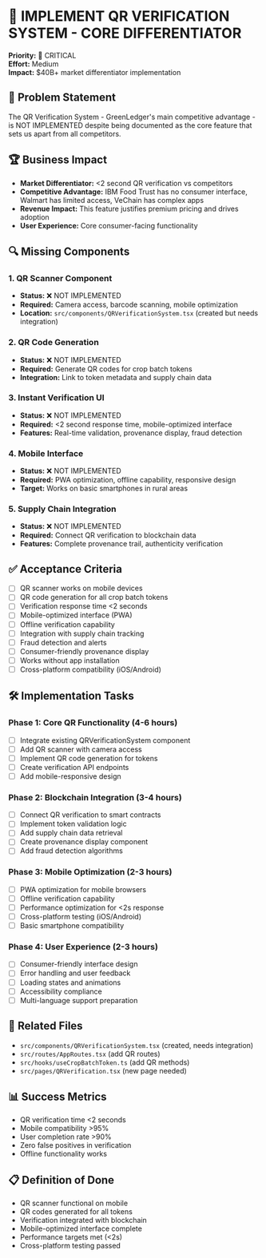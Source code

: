 # 🎯 IMPLEMENT QR VERIFICATION SYSTEM - CORE DIFFERENTIATOR

**Priority:** 🔴 CRITICAL  
**Effort:** Medium  
**Impact:** $40B+ market differentiator implementation  

## 🎯 Problem Statement
The QR Verification System - GreenLedger's main competitive advantage - is NOT IMPLEMENTED despite being documented as the core feature that sets us apart from all competitors.

## 🏆 Business Impact
- **Market Differentiator:** <2 second QR verification vs competitors
- **Competitive Advantage:** IBM Food Trust has no consumer interface, Walmart has limited access, VeChain has complex apps
- **Revenue Impact:** This feature justifies premium pricing and drives adoption
- **User Experience:** Core consumer-facing functionality

## 🔍 Missing Components

### 1. QR Scanner Component
- **Status:** ❌ NOT IMPLEMENTED
- **Required:** Camera access, barcode scanning, mobile optimization
- **Location:** `src/components/QRVerificationSystem.tsx` (created but needs integration)

### 2. QR Code Generation
- **Status:** ❌ NOT IMPLEMENTED  
- **Required:** Generate QR codes for crop batch tokens
- **Integration:** Link to token metadata and supply chain data

### 3. Instant Verification UI
- **Status:** ❌ NOT IMPLEMENTED
- **Required:** <2 second response time, mobile-optimized interface
- **Features:** Real-time validation, provenance display, fraud detection

### 4. Mobile Interface
- **Status:** ❌ NOT IMPLEMENTED
- **Required:** PWA optimization, offline capability, responsive design
- **Target:** Works on basic smartphones in rural areas

### 5. Supply Chain Integration
- **Status:** ❌ NOT IMPLEMENTED
- **Required:** Connect QR verification to blockchain data
- **Features:** Complete provenance trail, authenticity verification

## ✅ Acceptance Criteria

- [ ] QR scanner works on mobile devices
- [ ] QR code generation for all crop batch tokens
- [ ] Verification response time <2 seconds
- [ ] Mobile-optimized interface (PWA)
- [ ] Offline verification capability
- [ ] Integration with supply chain tracking
- [ ] Fraud detection and alerts
- [ ] Consumer-friendly provenance display
- [ ] Works without app installation
- [ ] Cross-platform compatibility (iOS/Android)

## 🛠️ Implementation Tasks

### Phase 1: Core QR Functionality (4-6 hours)
- [ ] Integrate existing QRVerificationSystem component
- [ ] Add QR scanner with camera access
- [ ] Implement QR code generation for tokens
- [ ] Create verification API endpoints
- [ ] Add mobile-responsive design

### Phase 2: Blockchain Integration (3-4 hours)
- [ ] Connect QR verification to smart contracts
- [ ] Implement token validation logic
- [ ] Add supply chain data retrieval
- [ ] Create provenance display component
- [ ] Add fraud detection algorithms

### Phase 3: Mobile Optimization (2-3 hours)
- [ ] PWA optimization for mobile browsers
- [ ] Offline verification capability
- [ ] Performance optimization for <2s response
- [ ] Cross-platform testing (iOS/Android)
- [ ] Basic smartphone compatibility

### Phase 4: User Experience (2-3 hours)
- [ ] Consumer-friendly interface design
- [ ] Error handling and user feedback
- [ ] Loading states and animations
- [ ] Accessibility compliance
- [ ] Multi-language support preparation

## 🔗 Related Files
- `src/components/QRVerificationSystem.tsx` (created, needs integration)
- `src/routes/AppRoutes.tsx` (add QR routes)
- `src/hooks/useCropBatchToken.ts` (add QR methods)
- `src/pages/QRVerification.tsx` (new page needed)

## 📊 Success Metrics
- QR verification time <2 seconds
- Mobile compatibility >95%
- User completion rate >90%
- Zero false positives in verification
- Offline functionality works

## 📋 Definition of Done
- QR scanner functional on mobile
- QR codes generated for all tokens
- Verification integrated with blockchain
- Mobile-optimized interface complete
- Performance targets met (<2s)
- Cross-platform testing passed